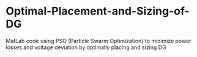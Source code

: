 # Optimal-Placement-and-Sizing-of-DG
MatLab code using PSO (Particle Swarm Optimization) to minimize power losses and voltage deviation by optimally placing and sizing DG
